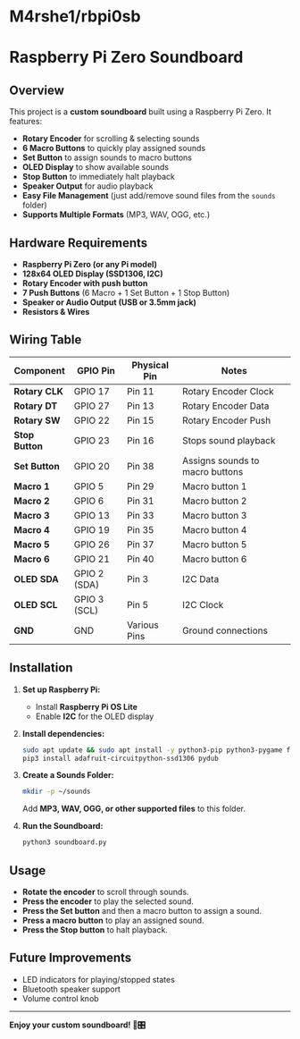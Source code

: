 # M4rshe1/rbpi0sb

# Raspberry Pi Zero Soundboard

## Overview
This project is a **custom soundboard** built using a Raspberry Pi Zero. It features:
- **Rotary Encoder** for scrolling & selecting sounds
- **6 Macro Buttons** to quickly play assigned sounds
- **Set Button** to assign sounds to macro buttons
- **OLED Display** to show available sounds
- **Stop Button** to immediately halt playback
- **Speaker Output** for audio playback
- **Easy File Management** (just add/remove sound files from the `sounds` folder)
- **Supports Multiple Formats** (MP3, WAV, OGG, etc.)

## Hardware Requirements
- **Raspberry Pi Zero (or any Pi model)**
- **128x64 OLED Display (SSD1306, I2C)**
- **Rotary Encoder with push button**
- **7 Push Buttons** (6 Macro + 1 Set Button + 1 Stop Button)
- **Speaker or Audio Output (USB or 3.5mm jack)**
- **Resistors & Wires**

## Wiring Table

| **Component**     | **GPIO Pin** | **Physical Pin** | **Notes** |
|------------------|------------|----------------|----------|
| **Rotary CLK**   | GPIO 17    | Pin 11         | Rotary Encoder Clock |
| **Rotary DT**    | GPIO 27    | Pin 13         | Rotary Encoder Data |
| **Rotary SW**    | GPIO 22    | Pin 15         | Rotary Encoder Push |
| **Stop Button**  | GPIO 23    | Pin 16         | Stops sound playback |
| **Set Button**   | GPIO 20    | Pin 38         | Assigns sounds to macro buttons |
| **Macro 1**      | GPIO 5     | Pin 29         | Macro button 1 |
| **Macro 2**      | GPIO 6     | Pin 31         | Macro button 2 |
| **Macro 3**      | GPIO 13    | Pin 33         | Macro button 3 |
| **Macro 4**      | GPIO 19    | Pin 35         | Macro button 4 |
| **Macro 5**      | GPIO 26    | Pin 37         | Macro button 5 |
| **Macro 6**      | GPIO 21    | Pin 40         | Macro button 6 |
| **OLED SDA**     | GPIO 2 (SDA)  | Pin 3         | I2C Data |
| **OLED SCL**     | GPIO 3 (SCL)  | Pin 5         | I2C Clock |
| **GND**          | GND        | Various Pins   | Ground connections |

## Installation

1. **Set up Raspberry Pi:**
    - Install **Raspberry Pi OS Lite**
    - Enable **I2C** for the OLED display

2. **Install dependencies:**
   ```bash
   sudo apt update && sudo apt install -y python3-pip python3-pygame ffmpeg i2c-tools
   pip3 install adafruit-circuitpython-ssd1306 pydub
   ```

3. **Create a Sounds Folder:**
   ```bash
   mkdir -p ~/sounds
   ```
   Add **MP3, WAV, OGG, or other supported files** to this folder.

4. **Run the Soundboard:**
   ```bash
   python3 soundboard.py
   ```

## Usage

- **Rotate the encoder** to scroll through sounds.
- **Press the encoder** to play the selected sound.
- **Press the Set button** and then a macro button to assign a sound.
- **Press a macro button** to play an assigned sound.
- **Press the Stop button** to halt playback.

## Future Improvements
- LED indicators for playing/stopped states
- Bluetooth speaker support
- Volume control knob

---

**Enjoy your custom soundboard! 🎵🎛️**

